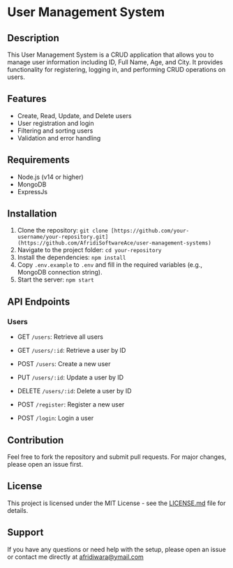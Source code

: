 # User Management System

## Description
This User Management System is a CRUD application that allows you to manage user information including ID, Full Name, Age, and City. It provides functionality for registering, logging in, and performing CRUD operations on users.

## Features
- Create, Read, Update, and Delete users
- User registration and login
- Filtering and sorting users
- Validation and error handling

## Requirements
- Node.js (v14 or higher)
- MongoDB
- ExpressJs

## Installation
1. Clone the repository: `git clone [https://github.com/your-username/your-repository.git](https://github.com/AfridiSoftwareAce/user-management-systems)`
2. Navigate to the project folder: `cd your-repository`
3. Install the dependencies: `npm install`
4. Copy `.env.example` to `.env` and fill in the required variables (e.g., MongoDB connection string).
5. Start the server: `npm start`

## API Endpoints
### Users
- GET `/users`: Retrieve all users
- GET `/users/:id`: Retrieve a user by ID
- POST `/users`: Create a new user
- PUT `/users/:id`: Update a user by ID
- DELETE `/users/:id`: Delete a user by ID

- POST `/register`: Register a new user
- POST `/login`: Login a user


## Contribution
Feel free to fork the repository and submit pull requests. For major changes, please open an issue first.

## License
This project is licensed under the MIT License - see the [LICENSE.md](LICENSE.md) file for details.

## Support
If you have any questions or need help with the setup, please open an issue or contact me directly at afridiwara@ymail.com


